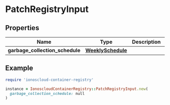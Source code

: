 # PatchRegistryInput

## Properties

| Name | Type | Description | Notes |
| ---- | ---- | ----------- | ----- |
| **garbage_collection_schedule** | [**WeeklySchedule**](WeeklySchedule.md) |  | [optional] |

## Example

```ruby
require 'ionoscloud-container-registry'

instance = IonoscloudContainerRegistry::PatchRegistryInput.new(
  garbage_collection_schedule: null
)
```

